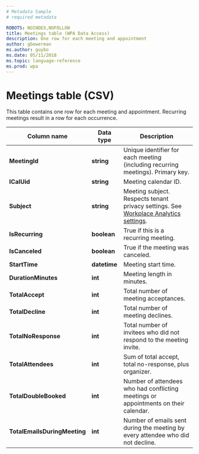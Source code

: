 ```yaml
---
# Metadata Sample
# required metadata

ROBOTS: NOINDEX,NOFOLLOW
title: Meetings table (WPA Data Access)
description: One row for each meeting and appointment
author: gbowerman
ms.author: guybo
ms.date: 05/11/2018
ms.topic: language-reference
ms.prod: wpa
---
```

# Meetings table (CSV)

This table contains one row for each meeting and appointment. Recurring meetings result in a row for each occurrence.
  
|Column name|Data type|Description|
|-----------------|---------------|-----------------|
|**MeetingId**|**string**|Unique identifier for each meeting (including recurring meetings). Primary key.|
|**ICalUid**|**string**|Meeting calendar ID.|  
|**Subject**|**string**|Meeting subject. Respects tenant privacy settings. See [Workplace Analytics settings](../use/settings.md#privacy-settings).|
|**IsRecurring**|**boolean**|True if this is a recurring meeting.|
|**IsCanceled**|**boolean**|True if the meeting was canceled.|
|**StartTime**|**datetime**|Meeting start time.|
|**DurationMinutes**|**int**|Meeting length in minutes.|
|**TotalAccept**|**int**|Total number of meeting acceptances.|
|**TotalDecline**|**int**|Total number of meeting declines.|
|**TotalNoResponse**|**int**|Total number of invitees who did not respond to the meeting invite.|
|**TotalAttendees**|**int**|Sum of total accept, total no-response, plus organizer.|
|**TotalDoubleBooked**|**int**|Number of attendees who had conflicting meetings or appointments on their calendar.|
|**TotalEmailsDuringMeeting**|**int**|Number of emails sent during the meeting by every attendee who did not decline.|

  

